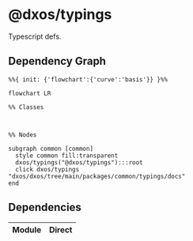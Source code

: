 # @dxos/typings

Typescript defs.

## Dependency Graph

```mermaid
%%{ init: {'flowchart':{'curve':'basis'}} }%%

flowchart LR

%% Classes



%% Nodes

subgraph common [common]
  style common fill:transparent
  dxos/typings("@dxos/typings"):::root
  click dxos/typings "dxos/dxos/tree/main/packages/common/typings/docs"
end
```

## Dependencies

| Module | Direct |
|---|---|
